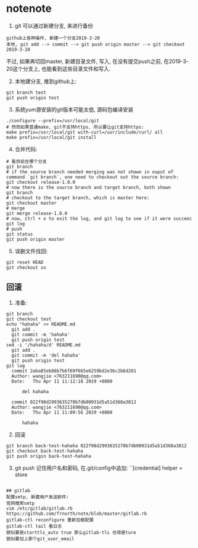# notenote
1. git 可以通过新建分支, 来进行备份
```
github上各种操作, 新建一个分支2019-3-20
本地, git add --> commit --> git push origin master --> git checkout 2019-3-20
```
不过, 如果再切回master, 新建目录文件, 写入, 在没有提交push之前, 在2019-3-20这个分支上, 也能看到这些目录文件和写入.  

2. 本地建分支, 推到github上:
```
git branch test
git push origin test
```

3. 系统yum源安装的git版本可能太低, 源码包编译安装
```
./configure --prefix=/usr/local/git
# 然而如果普通make, git不支持https, 所以要让git支持https:
make prefix=/usr/local/git with-curl=/usr/include/curl/ all
make prefix=/usr/local/git install
```

4. 合并代码:
```
# 看目前在哪个分支
git branch
# if the source branch needed merging was not shown in ouput of command `git branch`, one need to checkout out the source branch:
git checkout release-1.0.0
# now there is the source branch and target branch, both shown
git branch
# checkout to the target branch, which is master here:
git checkout master
# merge
git merge release-1.0.0
# now, ctrl + x to exit the log, and git log to see if it were succeec
git log
# push
git status
git push origin master
```

5. 误删文件找回:
```
git reset HEAD
git checkout xx
```


## 回滚
1. 准备:
```
git branch
git checkout test
echo "hahaha" >> README.md
  git add .
  git commit -m 'hahaha'
  git push origin test
sed -i '/hahaha/d' README.md
  git add .
  git commit -m 'del hahaha'
  git push origin test
git log
  commit 2aba85eb88b7b6f69f665e6259bd2e36c2b6d201
  Author: wangjie <763211690@qq.com>
  Date:   Thu Apr 11 11:12:18 2019 +0800
  
      del hahaha
  
  commit 022f98d2993635270b7db00931d5a51d368a3812
  Author: wangjie <763211690@qq.com>
  Date:   Thu Apr 11 11:09:56 2019 +0800
  
      hahaha
```
2. 回滚
```
git branch back-test-hahaha 022f98d2993635270b7db00931d5a51d368a3812
git checkout back-test-hahaha 
git push origin back-test-hahaha 
```
3. git push 记住用户名和密码, 在.git/config中追加:
``[credential]
    helper = store
```

## gitlab  
配置smtp, 新建用户发送邮件:  
官网搜索smtp  
vim /etc/gitlab/gitlab.rb https://github.com/frnorth/note/blob/master/gitlab.rb  
gitlab-ctl reconfigure 重新加载配置  
gitlab-ctl tail 看日志  
貌似要是starttls_auto true 那么gitlab-tls 也得是ture
貌似要加上那个git_user_email


